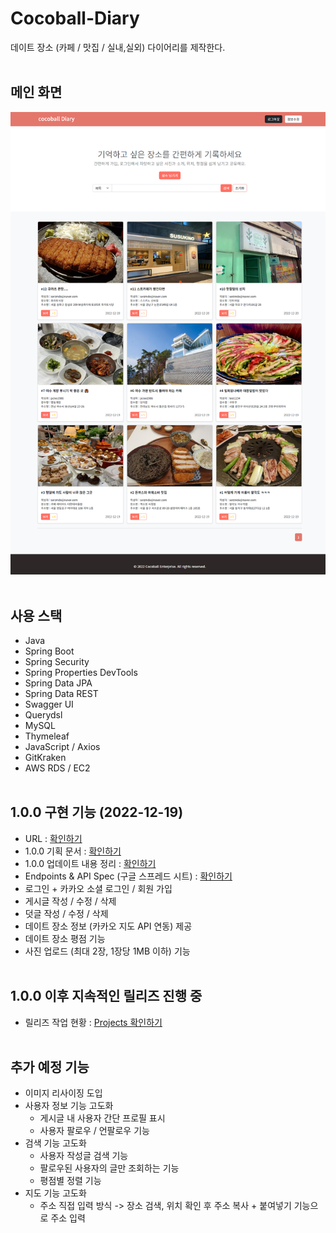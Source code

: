 # Cocoball-Diary

데이트 장소 (카페 / 맛집 / 실내,실외) 다이어리를 제작한다.
</br></br>

## 메인 화면
<img src="https://github.com/mrcocoball/cocoball-diary/blob/main/document/main.png?raw=true">
</br></br>

## 사용 스택

* Java
* Spring Boot
* Spring Security
* Spring Properties DevTools
* Spring Data JPA
* Spring Data REST
* Swagger UI
* Querydsl
* MySQL
* Thymeleaf
* JavaScript / Axios
* GitKraken
* AWS RDS / EC2 </br></br>

## 1.0.0 구현 기능 (2022-12-19)

- URL : <a href="" target='_blank'>확인하기</a>
- 1.0.0 기획 문서 : <a href="https://velog.io/@mrcocoball/221129%EB%8D%B0%EC%9D%B4%ED%8A%B8-%EC%9E%A5%EC%86%8C-%EB%8B%A4%EC%9D%B4%EC%96%B4%EB%A6%AC-%EC%A0%9C%EC%9E%91-1%EB%AA%A9%ED%91%9C-%EA%B5%AC%EC%B2%B4%ED%99%94-%EB%B0%8F-%EC%9A%94%EA%B5%AC%EC%82%AC%ED%95%AD" target='_blank'>확인하기</a>
- 1.0.0 업데이트 내용 정리 : <a href="" target='_blank'>확인하기</a>
- Endpoints & API Spec (구글 스프레드 시트) : <a href="https://docs.google.com/spreadsheets/d/1ASC0lyxsJY7hOL_eVWvRBNdiXIg6Eu96v_Q3cjbdjz0/edit#gid=2041215260" target='blank'>확인하기</a> 
- 로그인 + 카카오 소셜 로그인 / 회원 가입
- 게시글 작성 / 수정 / 삭제
- 덧글 작성 / 수정 / 삭제 
- 데이트 장소 정보 (카카오 지도 API 연동) 제공 
- 데이트 장소 평점 기능
- 사진 업로드 (최대 2장, 1장당 1MB 이하) 기능 </br></br>

## 1.0.0 이후 지속적인 릴리즈 진행 중
- 릴리즈 작업 현황 : <a href="https://github.com/users/mrcocoball/projects/5/views/1" target='_blank'>Projects 확인하기</a> 
</br></br>

## 추가 예정 기능
* 이미지 리사이징 도입
* 사용자 정보 기능 고도화
  * 게시글 내 사용자 간단 프로필 표시
  * 사용자 팔로우 / 언팔로우 기능
* 검색 기능 고도화
  * 사용자 작성글 검색 기능
  * 팔로우된 사용자의 글만 조회하는 기능
  * 평점별 정렬 기능
* 지도 기능 고도화
  * 주소 직접 입력 방식 -> 장소 검색, 위치 확인 후 주소 복사 + 붙여넣기 기능으로 주소 입력 </br></br>
